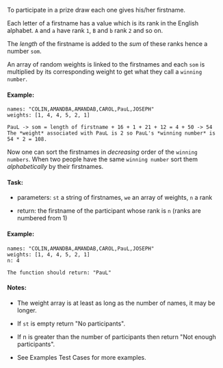 To participate in a prize draw each one gives his/her firstname. 

Each letter of a firstname
has a value which is its rank in the English alphabet. `A` and `a` have rank `1`, `B` and `b` rank `2` and so on. 

The *length* of the firstname is added to the *sum* of these ranks hence a number `som`. 

An array of random weights is linked to the firstnames and each `som` is multiplied by its corresponding weight to get what they call a `winning number`.

#### Example:
```
names: "COLIN,AMANDBA,AMANDAB,CAROL,PauL,JOSEPH"
weights: [1, 4, 4, 5, 2, 1]

PauL -> som = length of firstname + 16 + 1 + 21 + 12 = 4 + 50 -> 54
The *weight* associated with PauL is 2 so PauL's *winning number* is 54 * 2 = 108.
```
Now one can sort the firstnames in *decreasing* order of the `winning numbers`. When two people have the same `winning number` sort them *alphabetically* by their firstnames.

#### Task:

- parameters: `st` a string of firstnames, `we` an array of weights, `n` a rank 

- return: the firstname of the participant whose rank is `n` 
(ranks are numbered from 1)

#### Example:
```
names: "COLIN,AMANDBA,AMANDAB,CAROL,PauL,JOSEPH"
weights: [1, 4, 4, 5, 2, 1]
n: 4

The function should return: "PauL"
```
#### Notes:
- The weight array is at least as long as the number of names, it may be longer.

- If `st` is empty return "No participants".

- If n is greater than the number of participants then return "Not enough participants".

- See Examples Test Cases for more examples.